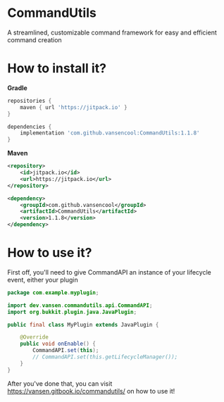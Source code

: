 # CommandUtils
A streamlined, customizable command framework for easy and efficient command creation

# How to install it?

**Gradle**

```groovy
repositories {
    maven { url 'https://jitpack.io' }
}
```

```groovy
dependencies {
    implementation 'com.github.vansencool:CommandUtils:1.1.8'
}
```

**Maven**

```xml
<repository>
    <id>jitpack.io</id>
    <url>https://jitpack.io</url>
</repository>
```

```xml
<dependency>
    <groupId>com.github.vansencool</groupId>
    <artifactId>CommandUtils</artifactId>
    <version>1.1.8</version>
</dependency>
```

# How to use it?
First off, you'll need to give CommandAPI an instance of your lifecycle event, either your plugin
```java
package com.example.myplugin;

import dev.vansen.commandutils.api.CommandAPI;
import org.bukkit.plugin.java.JavaPlugin;

public final class MyPlugin extends JavaPlugin {

    @Override
    public void onEnable() {
        CommandAPI.set(this);
        // CommandAPI.set(this.getLifecycleManager());
    }
}
```
After you've done that, you can visit https://vansen.gitbook.io/commandutils/ on how to use it!
